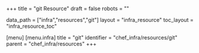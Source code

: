 +++
title = "git Resource"
draft = false
robots = ""

data_path = ["infra","resources","git"]
layout = "infra_resource"
toc_layout = "infra_resource_toc"

[menu]
  [menu.infra]
    title = "git"
    identifier = "chef_infra/resources/git"
    parent = "chef_infra/resources"
+++

<!-- The contents of this page are automatically generated from the git.yaml file in the data/infra/resources directory. -->
<!-- To suggest a change, edit the https://github.com/chef/chef/blob/main/lib/chef/resource/git.rb file and submit a pull request to the https://github.com/chef/chef repository. -->
<!-- markdownlint-disable-file -->
